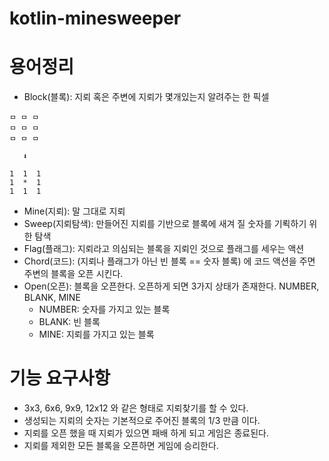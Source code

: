 # kotlin-minesweeper

# 용어정리

* Block(블록): 지뢰 혹은 주변에 지뢰가 몇개있는지 알려주는 한 픽셀

```
ㅁ ㅁ ㅁ
ㅁ ㅁ ㅁ
ㅁ ㅁ ㅁ

   ⬇

1  1  1
1  *  1
1  1  1
```

* Mine(지뢰): 말 그대로 지뢰
* Sweep(지뢰탐색): 만들어진 지뢰를 기반으로 블록에 새겨 질 숫자를 기뢱하기 위한 탐색
* Flag(플래그): 지뢰라고 의심되는 블록을 지뢰인 것으로 플래그를 세우는 액션
* Chord(코드): (지뢰나 플래그가 아닌 빈 블록 == 숫자 블록) 에 코드 액션을 주면 주변의 블록을 오픈 시킨다.
* Open(오픈): 블록을 오픈한다. 오픈하게 되면 3가지 상태가 존재한다. NUMBER, BLANK, MINE
  * NUMBER: 숫자를 가지고 있는 블록
  * BLANK: 빈 블록
  * MINE: 지뢰를 가지고 있는 블록

# 기능 요구사항

* 3x3, 6x6, 9x9, 12x12 와 같은 형태로 지뢰찾기를 할 수 있다.
* 생성되는 지뢰의 숫자는 기본적으로 주어진 블록의 1/3 만큼 이다.
* 지뢰를 오픈 했을 때 지뢰가 있으면 패배 하게 되고 게임은 종료된다.
* 지뢰를 제외한 모든 블록을 오픈하면 게임에 승리한다.